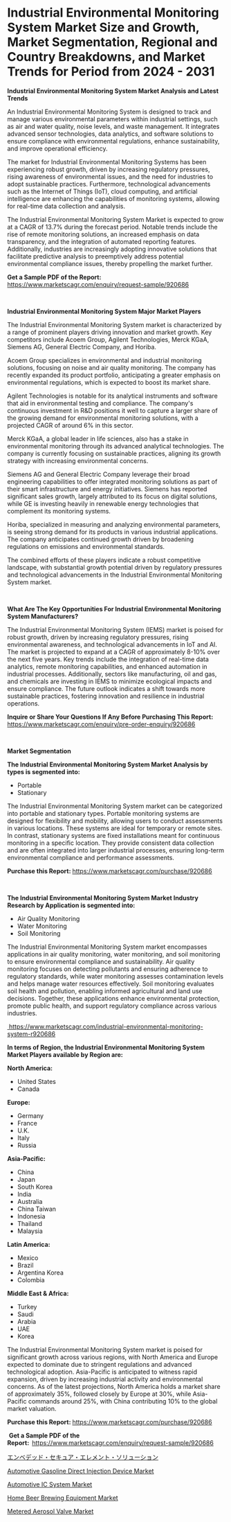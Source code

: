 <p><h1>Industrial Environmental Monitoring System Market Size and Growth, Market Segmentation, Regional and Country Breakdowns, and Market Trends for Period from 2024 -  2031</h1></p><p><strong>Industrial Environmental Monitoring System Market Analysis and Latest Trends</strong></p>
<p><p>An Industrial Environmental Monitoring System is designed to track and manage various environmental parameters within industrial settings, such as air and water quality, noise levels, and waste management. It integrates advanced sensor technologies, data analytics, and software solutions to ensure compliance with environmental regulations, enhance sustainability, and improve operational efficiency.</p><p>The market for Industrial Environmental Monitoring Systems has been experiencing robust growth, driven by increasing regulatory pressures, rising awareness of environmental issues, and the need for industries to adopt sustainable practices. Furthermore, technological advancements such as the Internet of Things (IoT), cloud computing, and artificial intelligence are enhancing the capabilities of monitoring systems, allowing for real-time data collection and analysis.</p><p>The Industrial Environmental Monitoring System Market is expected to grow at a CAGR of 13.7% during the forecast period. Notable trends include the rise of remote monitoring solutions, an increased emphasis on data transparency, and the integration of automated reporting features. Additionally, industries are increasingly adopting innovative solutions that facilitate predictive analysis to preemptively address potential environmental compliance issues, thereby propelling the market further.</p></p>
<p><strong>Get a Sample PDF of the Report:&nbsp;</strong> <a href="https://www.marketscagr.com/enquiry/request-sample/920686">https://www.marketscagr.com/enquiry/request-sample/920686</a></p>
<p>&nbsp;</p>
<p><strong>Industrial Environmental Monitoring System Major Market Players</strong></p>
<p><p>The Industrial Environmental Monitoring System market is characterized by a range of prominent players driving innovation and market growth. Key competitors include Acoem Group, Agilent Technologies, Merck KGaA, Siemens AG, General Electric Company, and Horiba.</p><p>Acoem Group specializes in environmental and industrial monitoring solutions, focusing on noise and air quality monitoring. The company has recently expanded its product portfolio, anticipating a greater emphasis on environmental regulations, which is expected to boost its market share.</p><p>Agilent Technologies is notable for its analytical instruments and software that aid in environmental testing and compliance. The company's continuous investment in R&D positions it well to capture a larger share of the growing demand for environmental monitoring solutions, with a projected CAGR of around 6% in this sector.</p><p>Merck KGaA, a global leader in life sciences, also has a stake in environmental monitoring through its advanced analytical technologies. The company is currently focusing on sustainable practices, aligning its growth strategy with increasing environmental concerns.</p><p>Siemens AG and General Electric Company leverage their broad engineering capabilities to offer integrated monitoring solutions as part of their smart infrastructure and energy initiatives. Siemens has reported significant sales growth, largely attributed to its focus on digital solutions, while GE is investing heavily in renewable energy technologies that complement its monitoring systems.</p><p>Horiba, specialized in measuring and analyzing environmental parameters, is seeing strong demand for its products in various industrial applications. The company anticipates continued growth driven by broadening regulations on emissions and environmental standards.</p><p>The combined efforts of these players indicate a robust competitive landscape, with substantial growth potential driven by regulatory pressures and technological advancements in the Industrial Environmental Monitoring System market.</p></p>
<p>&nbsp;</p>
<p><strong>What Are The Key Opportunities For Industrial Environmental Monitoring System Manufacturers?</strong></p>
<p><p>The Industrial Environmental Monitoring System (IEMS) market is poised for robust growth, driven by increasing regulatory pressures, rising environmental awareness, and technological advancements in IoT and AI. The market is projected to expand at a CAGR of approximately 8-10% over the next five years. Key trends include the integration of real-time data analytics, remote monitoring capabilities, and enhanced automation in industrial processes. Additionally, sectors like manufacturing, oil and gas, and chemicals are investing in IEMS to minimize ecological impacts and ensure compliance. The future outlook indicates a shift towards more sustainable practices, fostering innovation and resilience in industrial operations.</p></p>
<p><strong>Inquire or Share Your Questions If Any Before Purchasing This Report:</strong> <a href="https://www.marketscagr.com/enquiry/pre-order-enquiry/920686">https://www.marketscagr.com/enquiry/pre-order-enquiry/920686</a></p>
<p>&nbsp;</p>
<p><strong>Market Segmentation</strong></p>
<p><strong>The Industrial Environmental Monitoring System Market Analysis by types is segmented into:</strong></p>
<p><ul><li>Portable</li><li>Stationary</li></ul></p>
<p><p>The Industrial Environmental Monitoring System market can be categorized into portable and stationary types. Portable monitoring systems are designed for flexibility and mobility, allowing users to conduct assessments in various locations. These systems are ideal for temporary or remote sites. In contrast, stationary systems are fixed installations meant for continuous monitoring in a specific location. They provide consistent data collection and are often integrated into larger industrial processes, ensuring long-term environmental compliance and performance assessments.</p></p>
<p><strong>Purchase this Report:&nbsp;</strong><a href="https://www.marketscagr.com/purchase/920686">https://www.marketscagr.com/purchase/920686</a></p>
<p>&nbsp;</p>
<p><strong>The Industrial Environmental Monitoring System Market Industry Research by Application is segmented into:</strong></p>
<p><ul><li>Air Quality Monitoring</li><li>Water Monitoring</li><li>Soil Monitoring</li></ul></p>
<p><p>The Industrial Environmental Monitoring System market encompasses applications in air quality monitoring, water monitoring, and soil monitoring to ensure environmental compliance and sustainability. Air quality monitoring focuses on detecting pollutants and ensuring adherence to regulatory standards, while water monitoring assesses contamination levels and helps manage water resources effectively. Soil monitoring evaluates soil health and pollution, enabling informed agricultural and land use decisions. Together, these applications enhance environmental protection, promote public health, and support regulatory compliance across various industries.</p></p>
<p><a href="https://www.marketscagr.com/industrial-environmental-monitoring-system-r920686">&nbsp;https://www.marketscagr.com/industrial-environmental-monitoring-system-r920686</a></p>
<p><strong>In terms of Region, the Industrial Environmental Monitoring System Market Players available by Region are:</strong></p>
<p>
    <p> <strong> North America: </strong>
        <ul>
            <li>United States</li>
            <li>Canada</li>
        </ul>
        </p> 
    <p> <strong> Europe: </strong>
        <ul>
            <li>Germany</li>
            <li>France</li>
            <li>U.K.</li>
            <li>Italy</li>
            <li>Russia</li>
        </ul>
        </p> 
    <p> <strong> Asia-Pacific: </strong>
        <ul>
            <li>China</li>
            <li>Japan</li>
            <li>South Korea</li>
            <li>India</li>
            <li>Australia</li>
            <li>China Taiwan</li>
            <li>Indonesia</li>
            <li>Thailand</li>
            <li>Malaysia</li>
        </ul>
        </p> 
    <p> <strong> Latin America: </strong>
        <ul>
            <li>Mexico</li>
            <li>Brazil</li>
            <li>Argentina Korea</li>
            <li>Colombia</li>
        </ul>
        </p> 
    <p> <strong> Middle East & Africa: </strong>
        <ul>
            <li>Turkey</li>
            <li>Saudi</li>
            <li>Arabia</li>
            <li>UAE</li>
            <li>Korea</li>
        </ul>
    </p>
    </p>
<p><p>The Industrial Environmental Monitoring System market is poised for significant growth across various regions, with North America and Europe expected to dominate due to stringent regulations and advanced technological adoption. Asia-Pacific is anticipated to witness rapid expansion, driven by increasing industrial activity and environmental concerns. As of the latest projections, North America holds a market share of approximately 35%, followed closely by Europe at 30%, while Asia-Pacific commands around 25%, with China contributing 10% to the global market valuation.</p></p>
<p><strong>Purchase this Report: </strong><a href="https://www.marketscagr.com/purchase/920686">https://www.marketscagr.com/purchase/920686</a></p>
<p>&nbsp;<strong>Get a Sample PDF of the Report:&nbsp;&nbsp;</strong><a href="https://www.marketscagr.com/enquiry/request-sample/920686">https://www.marketscagr.com/enquiry/request-sample/920686</a></p>
<p><strong></strong></p>
<p><p><a href="https://medium.com/@susanjprice2023/embedded-secure-element-solution-market-%E3%81%AF-%E3%82%B3%E3%82%B9%E3%83%88%E7%AE%A1%E7%90%86%E3%81%A8%E5%8A%B9%E7%8E%87%E5%90%91%E4%B8%8A%E3%82%92%E5%84%AA%E5%85%88%E3%81%97%E3%81%BE%E3%81%99-%E3%81%95%E3%82%89%E3%81%AB-%E5%A0%B1%E5%91%8A%E6%9B%B8%E3%81%AF%E5%B8%82%E5%A0%B4%E3%81%AE%E9%9C%80%E8%A6%81%E9%9D%A2%E3%81%A8%E4%BE%9B%E7%B5%A6%E9%9D%A2%E3%81%AE%E4%B8%A1%E6%96%B9%E3%82%92%E3%82%AB%E3%83%90%E3%83%BC%E3%81%97%E3%81%A6%E3%81%84%E3%81%BE%E3%81%99-75392edcad7f">エンベデッド・セキュア・エレメント・ソリューション</a></p><p><a href="https://issuu.com/reportprime-2/docs/automotive-gasoline-direct-injectio_0d833ada21aa3f">Automotive Gasoline Direct Injection Device Market</a></p><p><a href="https://issuu.com/reportprime-2/docs/automotive-ic-system-market-size-20_3882443d40890f">Automotive IC System Market</a></p><p><a href="https://www.linkedin.com/pulse/pioneering-growth-analyzing-global-home-beer-brewing-equipment-u0dde?trackingId=h3YlEa5lRkmFYzTT1mIqQg%3D%3D">Home Beer Brewing Equipment Market</a></p><p><a href="https://medium.com/@cathymaggio_46644/the-metered-aerosol-valve-market-industry-provides-a-comprehensive-and-current-analysis-of-the-b2971d061b2d">Metered Aerosol Valve Market</a></p></p>